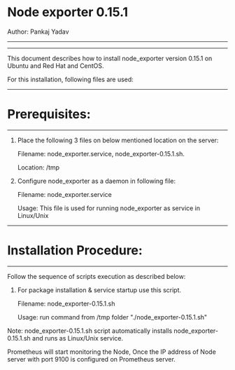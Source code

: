 # Node exporter 0.15.1
 Author: Pankaj Yadav

--------------------------------------------------------------------------------------

--------------------------------------------------------------------------------------

This document describes how to install node_exporter version 0.15.1 on Ubuntu and Red Hat and CentOS.

For this installation, following files are used:

--------------------------------------------------------------------------------------

# Prerequisites: 

--------------------------------------------------------------------------------------

1.  Place the following 3 files  on  below mentioned location on the server:

     Filename: node_exporter.service, node_exporter-0.15.1.sh.

     Location: /tmp

2.  Configure node_exporter as a daemon in following file:

     Filename: node_exporter.service

     Usage: This file is used  for running  node_exporter as service  in  Linux/Unix

--------------------------------------------------------------------------------------

#   Installation Procedure:

--------------------------------------------------------------------------------------

Follow the sequence of scripts execution as described below:

1.  For package installation & service startup use this script.

     Filename: node_exporter-0.15.1.sh

     Usage: run command from /tmp folder  "./node_exporter-0.15.1.sh"

Note: node_exporter-0.15.1.sh script automatically installs node_exporter-0.15.1.sh and runs as  Linux/Unix service.

Prometheus  will start monitoring the Node, Once the IP address of Node server with port 9100  is configured on Prometheus server.
